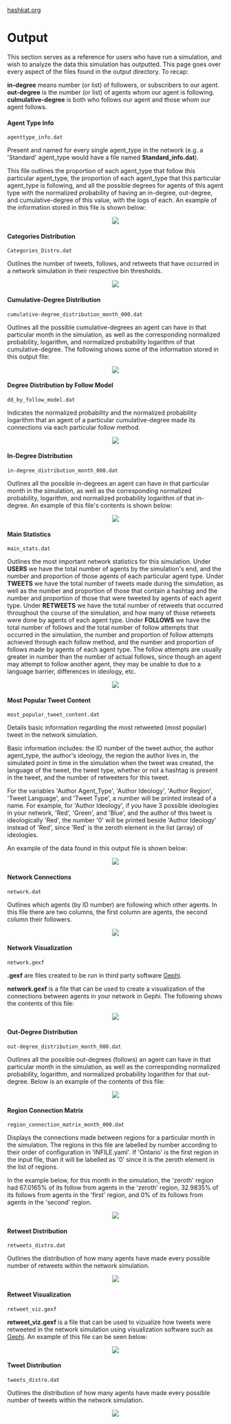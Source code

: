 [hashkat.org](http://hashkat.org)

# Output

This section serves as a reference for users who have run a simulation, and wish to analyze the data this simulation has outputted. This page goes over every aspect of the files found in the output directory.  To recap:

**in-degree** means number (or list) of followers, or subscribers to our agent.
**out-degree** is the number (or list) of agents whom our agent is following.
**culmulative-degree** is both who follows our agent and those whom our agent follows.

#### Agent Type Info

`agenttype_info.dat`

Present and named for every single agent_type in the network (e.g. a 'Standard' agent_type would have a file named **Standard_info.dat**).  

This file outlines the proportion of each agent_type that follow this particular agent_type, the proportion of each agent_type that this particular agent_type is following, and all the possible degrees for agents of this agent type with the normalized probability of having an in-degree, out-degree, and cumulative-degree of this value, with the logs of each. An example of the information stored in this file is shown below:

<center>
<img src='../img/output/agenttype_info_file.png'>
</center>

#### Categories Distribution

`Categories_Distro.dat`

Outlines the number of tweets, follows, and retweets that have occurred in a network simulation in their respective bin thresholds.

<center>
<img src='../img/output/categories_distro_file.png'>
</center>

#### Cumulative-Degree Distribution

`cumulative-degree_distribution_month_000.dat`

Outlines all the possible cumulative-degrees an agent can have in that particular month in the simulation, as well as the corresponding normalized probability, logarithm, and normalized probability logarithm of that cumulative-degree. The following shows some of the information stored in this output file:

<center>
<img src='../img/output/cumulative-degree_distribution_file.png'>
</center>

#### Degree Distribution by Follow Model

`dd_by_follow_model.dat`

Indicates the normalized probability and the normalized probability logarithm that an agent of a particular cumulative-degree made its connections via each particular follow method.

<center>
<img src='../img/output/dd_by_follow_model_file.png'>
</center>

#### In-Degree Distribution

`in-degree_distribution_month_000.dat`

Outlines all the possible in-degrees an agent can have in that particular month in the simulation, as well as the corresponding normalized probability, logarithm, and normalized probability logarithm of that in-degree. An example of this file's contents is shown below:

<center>
<img src='../img/output/in-degree_distribution_file.png'>
</center>

#### Main Statistics

`main_stats.dat`

Outlines the most important network statistics for this simulation. Under **USERS** we have the total number of agents by the simulation's end, and the number and proportion of those agents of each particular agent type. Under **TWEETS** we have the total number of tweets made during the simulation, as well as the number and proportion of those that contain a hashtag and the number and proportion of those that were tweeted by agents of each agent type. Under **RETWEETS** we have the total number of retweets that occurred throughout the course of the simulation, and how many of those retweets were done by agents of each agent type. Under **FOLLOWS** we have the total number of follows and the total number of follow attempts that occurred in the simulation, the number and proportion of follow attempts achieved through each follow method, and the number and proportion of follows made by agents of each agent type. The follow attempts are usually greater in number than the number of actual follows, since though an agent may attempt to follow another agent, they may be unable to due to a language barrier, differences in ideology, etc.

<center>
<img src='../img/output/main_stats_file.png'>
</center>

#### Most Popular Tweet Content

`most_popular_tweet_content.dat`

Details basic information regarding the most retweeted (most popular) tweet in the network simulation. 

Basic information includes: the ID number of the tweet author, the author agent_type, the author's ideology, the region the author lives in, the simulated point in time in the simulation when the tweet was created, the language of the tweet, the tweet type, whether or not a hashtag is present in the tweet, and the number of retweeters for this tweet. 

For the variables 'Author Agent_Type', 'Author Ideology', 'Author Region', 'Tweet Language', and 'Tweet Type', a number will be printed instead of a name. For example, for 'Author Ideology', if you have 3 possible ideologies in your network, 'Red', 'Green', and 'Blue', and the author of this tweet is ideologically 'Red', the number '0' will be printed beside 'Author Ideology' instead of 'Red', since 'Red' is the zeroth element in the list (array) of ideologies. 

An example of the data found in this output file is shown below:

<center>
<img src='../img/output/most_popular_tweet_content_file.png'>
</center>

#### Network Connections

`network.dat`

Outlines which agents (by ID number) are following which other agents.  In this file there are two columns, the first column are agents, the second column their followers. 

<center>
<img src='../img/output/network_dat_file.png'>
</center>

#### Network Visualization

`network.gexf`

**.gexf** are files created to be run in third party software [Gephi](http://gephi.github.io/). 

**network.gexf** is a file that can be used to create a visualization of the connections between agents in your network in Gephi.  The following shows the contents of this file:
<center>
<img src='../img/output/network_gexf_file.png'>
</center>

#### Out-Degree Distribution

`out-degree_distribution_month_000.dat`

Outlines all the possible out-degrees (follows) an agent can have in that particular month in the simulation, as well as the corresponding normalized probability, logarithm, and normalized probability logarithm for that out-degree. Below is an example of the contents of this file:

<center>
<img src='../img/output/out-degree_distribution_file.png'>
</center>

#### Region Connection Matrix

`region_connection_matrix_month_000.dat`

Displays the connections made between regions for a particular month in the simulation. The regions in this file are labelled by number according to their order of configuration in 'INFILE.yaml'. If 'Ontario' is the first region in the input file, than it will be labelled as '0' since it is the zeroth element in the list of regions. 

In the example below, for this month in the simulation, the 'zeroth' region had 67.0165% of its follow from agents in the 'zeroth' region, 32.9835% of its follows from agents in the 'first' region, and 0% of its follows from agents in the 'second' region.
 
<center>
<img src='../img/output/region_connection_matrix_file.png'>
</center>

#### Retweet Distribution

`retweets_distro.dat`

Outlines the distribution of how many agents have made every possible number of retweets within the network simulation.

<center>
<img src='../img/output/retweets_distro_file.png'>
</center>

#### Retweet Visualization

`retweet_viz.gexf`

**retweet_viz.gexf** is a file that can be used to vizualize how tweets were retweeted in the network simulation using visualization software such as [Gephi](http://gephi.github.io/). An example of this file can be seen below:

<center>
<img src='../img/output/retweet_viz_gexf_file.png'>
</center>

#### Tweet Distribution

`tweets_distro.dat`

Outlines the distribution of how many agents have made every possible number of tweets within the network simulation.

<center>
<img src='../img/output/tweets_distro_file.png'>
</center>